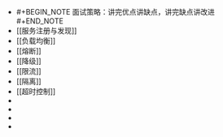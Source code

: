 - #+BEGIN_NOTE
  面试策略：讲完优点讲缺点，讲完缺点讲改进
  #+END_NOTE
- [[服务注册与发现]]
- [[负载均衡]]
- [[熔断]]
- [[降级]]
- [[限流]]
- [[隔离]]
- [[超时控制]]
-
-
-
-